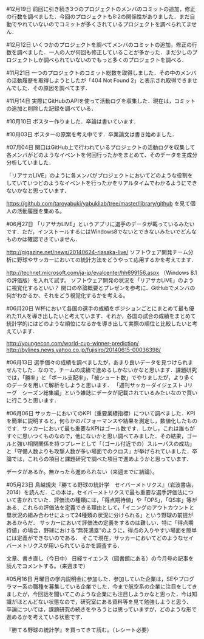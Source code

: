 #12月19日
前回に引き続き3つのプロジェクトのメンバのコミットの追加，修正の行数を調べました．今回のプロジェクトも8:2の関係性がありました．まだ自動でやれていないのでコミットが多くされているプロジェクトを調べられてません．

#12月12日
いくつかのプロジェクトを調べてメンバのコミットの追加，修正の行数を調べました．一人の人が何回も修正していることが多かった．まだ少しのプロジェクトしか調べられていないのでもっと多くのプロジェクトを調べる．

#11月21日
一つのプロジェクトのコミット総数を取得しました．その中のメンバの活動履歴を取得しようとしたが「404 Not Found 2」と表示され取得できませんでした．その原因を調べてます．

#11月14日
実際にGitHubのAPIを使って活動ログを収集した．現在は，コミットの追加と削除した記録を調べている．

#10月10日
ポスター作りました．卒論は書いています．

#10月03日
ポスターの原案を考え中です．卒業論文は書き始めました．

#07月04日
関口はGitHub上で行われているプロジェクトの活動ログを収集して各メンバがどのようなイベントを何回行ったかをまとめて、そのデータを主成分分析していました．

「リアサカLIVE」のように各メンバがプロジェクトにおいてどのような役割をしていていつどのようなイベントを行ったかをリアルタイムでわかるようにできないかなと思っています．

https://github.com/taroyabuki/yabukilab/tree/master/library/github を見て個人の活動履歴を集める。

#06月27日
「リアサカLIVE」というアプリに選手のデータが載っているみたいです．ただ，インストールするにはWindows8でないとできないみたいでどんなものかは確認できていません．

http://gigazine.net/news/20140624-riasaka-live/
ソフトウェア開発チーム分析に野球やサッカーにおいての統計方法をどうやって応用するかを考えてます．

http://technet.microsoft.com/ja-jp/evalcenter/hh699156.aspx （Windows 8.1の評価版）を入れて試す。
ソフトウェア開発の状況を「リアサカLIVE」のように視覚化するといい？
関口の卒論概要とプレゼンを参考に、GitHubでメンバの何がわかるか、それをどう視覚化するかを考える。

#06月20日
W杯において各国の選手の成績をポジションごとにまとめて最も優れた11人を導き出したいと考えています．それか，各国の試合の成績をまとめて統計学的にはどのような順位になるかを導き出して実際の順位と比較したいと考えています．

http://youngecon.com/world-cup-winner-prediction/
http://bylines.news.yahoo.co.jp/fujisiro/20140615-00036398/

#06月13日
選手個々の成績を調べましたが，あまり良いデータを見つけられませんでした．なので，チームの成績で進めるしかないかなと思います．課題研究では，「勝率」と「ボール支配率」，「被シュート数」でやりましたが，より多くのデータを用いて解析をしようと思います． 「週刊サッカーダイジェスト Jリーグ　シーズン総集編」という雑誌にデータが記載されているみたいなので買いに行こうと思います．

#06月06日
サッカーにおいてのKPI（重要業績指標）について調べました．KPIを簡単に説明すると，何らかのパフォーマンスや結果を測定し，数値化したものです．サッカーにおいて最も重要なKPIはゴール数です．しかし，これは誰もがすぐに思いつくものなので，他にないかと思い調べてみました．その結果，ゴールと強い相関関係を持つプレーとして「（ゴール付近での）スルーパスの成功」と「守備人数よりも攻撃人数が多い場面でのクロス」が挙げられていました．卒論では，これらの項目と課題研究で調べた項目で進めようかと思っています．

データがあるか。無かったら進められない（来週までに結論）。

#05月23日
鳥越規央『勝てる野球の統計学　セイバーメトリクス』（岩波書店，2014）を読んだ．この本は，セイバーメトリクスで最も重要な選手評価法について書かれていた．評価法の種類には，「得点期待値」や「OPS」，「QS率」等がある．これらの評価法を定義できる理由として，「イニングのアウトカウントと塁状況の組み合わせによって24種類の状況に分けられる」という野球の前提があるからだ． サッカーにおいて評価法の定義をするのは難しい．特に「得点期待値」の場合，野球における“無死満塁”のように，得点の入りやすい場面を簡単には定義ができないのである． そこで現在，サッカーにおいてどのようなセイバーメトリクスが用いられているかを調査する．

文章、書き直し（今日中）
日経サイエンス（図書館にある）の今月号の記事を読んでコメントする。（来週まで）

#05月16日
月曜日の学内説明会に参加した．参加していた企業は，SEやプログラマー系の職種を募集している企業でした．今まで航空系の企業に注目をしてきましたが，今回話を聞いてこのような企業にも注目しようかなと思った．今は知識がほとんどない状態なので，研究室にある資料等を見て勉強しようと思う． 卒論については，課題研究の続きをやろうとは思っていますが，どのような形で進めるかを考えている状態です．

『勝てる野球の統計学』を買ってきて読む。（レシート必要）
